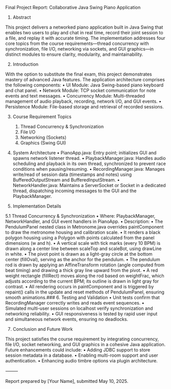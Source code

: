 Final Project Report: Collaborative Java Swing Piano Application

1. Abstract

This project delivers a networked piano application built in Java Swing that enables two users to play and chat in real time, record their joint session to a file, and replay it with accurate timing. The implementation addresses four core topics from the course requirements—thread concurrency with synchronization, file I/O, networking via sockets, and GUI graphics—in distinct modules to ensure clarity, modularity, and maintainability.

2. Introduction

With the option to substitute the final exam, this project demonstrates mastery of advanced Java features. The application architecture comprises the following components:
	•	UI Module: Java Swing-based piano keyboard and chat panel.
	•	Network Module: TCP socket communication for note events and text messages.
	•	Concurrency Module: Multi-threaded management of audio playback, recording, network I/O, and GUI events.
	•	Persistence Module: File-based storage and retrieval of recorded sessions.

3. Course Requirement Topics
	1.	Thread Concurrency & Synchronization
	2.	File I/O
	3.	Networking (Sockets)
	4.	Graphics (Swing GUI)

4. System Architecture
	•	PianoApp.java: Entry point; initializes GUI and spawns network listener thread.
	•	PlaybackManager.java: Handles audio scheduling and playback in its own thread, synchronized to prevent race conditions when pausing/resuming.
	•	RecordingManager.java: Manages write/read of session data (timestamps and notes) using BufferedOutputStream and BufferedInputStream.
	•	NetworkHandler.java: Maintains a ServerSocket or Socket in a dedicated thread, dispatching incoming messages to the GUI and the PlaybackManager.

5. Implementation Details

5.1 Thread Concurrency & Synchronization
	•	Where: PlaybackManager, NetworkHandler, and GUI event handlers in PianoApp.
	•	Description:
	•	The PendulumPanel nested class in Metronome.java overrides paintComponent to draw the metronome housing and calibration scale.
	•	It renders a black polygon housing using a Polygon with points calculated from the panel dimensions (w and h).
	•	A vertical scale with tick marks (every 10 BPM) is drawn along a center line between scaleTop and scaleBot, using drawLine in white.
	•	The pivot point is drawn as a light-gray circle at the bottom center (fillOval), serving as the anchor for the pendulum.
	•	The pendulum rod is drawn by applying an AffineTransform rotation (angle computed from beat timing) and drawing a thick gray line upward from the pivot.
	•	A red weight rectangle (fillRect) moves along the rod based on weightFrac, which adjusts according to the current BPM; its outline is drawn in light gray for contrast.
	•	All rendering occurs in paintComponent and is triggered by repaint() calls in the update and reset methods of PendulumPanel, ensuring smooth animations.### 6. Testing and Validation
	•	Unit tests confirm that RecordingManager correctly writes and reads event sequences.
	•	Simulated multi-user sessions on localhost verify synchronization and networking reliability.
	•	GUI responsiveness is tested by rapid user input and simultaneous network events, ensuring no deadlocks.

7. Conclusion and Future Work

This project satisfies the course requirement by integrating concurrency, file I/O, socket networking, and GUI graphics in a cohesive Java application. Future enhancements could include:
	•	Adding JDBC support to store session metadata in a database.
	•	Enabling multi-room support and user authentication.
	•	Enhancing audio timbre options via plugin architecture.

⸻

Report prepared by [Your Name], submitted May 10, 2025.
